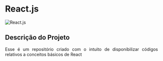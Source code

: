 # React.js

![React.js](https://media1.giphy.com/media/iFmw13LV1hHhViPPWz/source.gif)

## Descrição do Projeto
<p align="justify">Esse é um repositório criado com o intuito de disponibilizar códigos relativos a conceitos básicos de React</p>